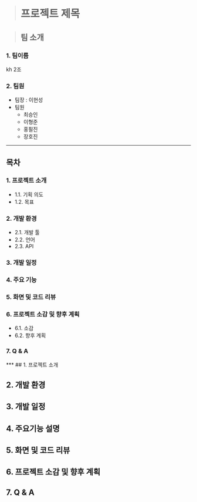 ># 프로젝트 제목

>## 팀 소개

### 1. 팀이름
kh 2조  
### 2. 팀원
- 팀장 : 이현성
- 팀원 
  - 최승인
  - 이형준
  - 홍필진
  - 장호진
---
<h2>목차</h2>
<h3>1. 프로젝트 소개</h3>
<ul>
  <li>1.1. 기획 의도</li>
  <li>1.2. 목표</li>
</ul>
<h3>2. 개발 환경</h3>
<ul>
  <li>2.1. 개발 툴</li>
  <li>2.2. 언어</li>
  <li>2.3. API</li>
</ul>
<h3>3. 개발 일정</h3>
<h3>4. 주요 기능</h3>
<h3>5. 화면 및 코드 리뷰</h3>
<h3>6. 프로젝트 소감 및 향후 계획</h3>
<ul>
  <li>6.1. 소감</li>
  <li>6.2. 향후 계획</li>
</ul>
<h3>7. Q & A</h3>
***
## 1. 프로젝트 소개

## 2. 개발 환경

## 3. 개발 일정

## 4. 주요기능 설명

## 5. 화면 및 코드 리뷰

## 6. 프로젝트 소감 및 향후 계획

## 7. Q & A






